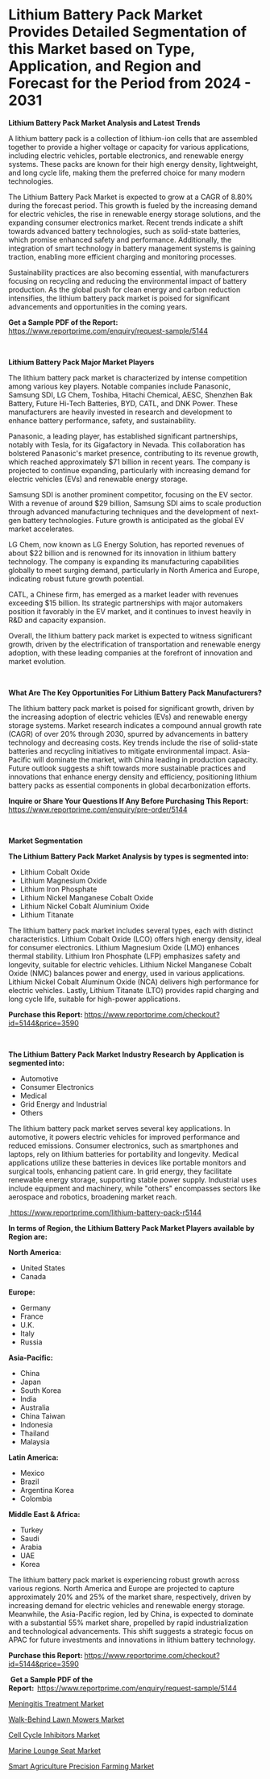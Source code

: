 <p><h1>Lithium Battery Pack Market Provides Detailed Segmentation of this Market based on Type, Application, and Region and Forecast for the Period from 2024 - 2031</h1></p><p><strong>Lithium Battery Pack Market Analysis and Latest Trends</strong></p>
<p><p>A lithium battery pack is a collection of lithium-ion cells that are assembled together to provide a higher voltage or capacity for various applications, including electric vehicles, portable electronics, and renewable energy systems. These packs are known for their high energy density, lightweight, and long cycle life, making them the preferred choice for many modern technologies.</p><p>The Lithium Battery Pack Market is expected to grow at a CAGR of 8.80% during the forecast period. This growth is fueled by the increasing demand for electric vehicles, the rise in renewable energy storage solutions, and the expanding consumer electronics market. Recent trends indicate a shift towards advanced battery technologies, such as solid-state batteries, which promise enhanced safety and performance. Additionally, the integration of smart technology in battery management systems is gaining traction, enabling more efficient charging and monitoring processes.</p><p>Sustainability practices are also becoming essential, with manufacturers focusing on recycling and reducing the environmental impact of battery production. As the global push for clean energy and carbon reduction intensifies, the lithium battery pack market is poised for significant advancements and opportunities in the coming years.</p></p>
<p><strong>Get a Sample PDF of the Report:&nbsp;</strong> <a href="https://www.reportprime.com/enquiry/request-sample/5144">https://www.reportprime.com/enquiry/request-sample/5144</a></p>
<p>&nbsp;</p>
<p><strong>Lithium Battery Pack Major Market Players</strong></p>
<p><p>The lithium battery pack market is characterized by intense competition among various key players. Notable companies include Panasonic, Samsung SDI, LG Chem, Toshiba, Hitachi Chemical, AESC, Shenzhen Bak Battery, Future Hi-Tech Batteries, BYD, CATL, and DNK Power. These manufacturers are heavily invested in research and development to enhance battery performance, safety, and sustainability.</p><p>Panasonic, a leading player, has established significant partnerships, notably with Tesla, for its Gigafactory in Nevada. This collaboration has bolstered Panasonic's market presence, contributing to its revenue growth, which reached approximately $71 billion in recent years. The company is projected to continue expanding, particularly with increasing demand for electric vehicles (EVs) and renewable energy storage.</p><p>Samsung SDI is another prominent competitor, focusing on the EV sector. With a revenue of around $29 billion, Samsung SDI aims to scale production through advanced manufacturing techniques and the development of next-gen battery technologies. Future growth is anticipated as the global EV market accelerates.</p><p>LG Chem, now known as LG Energy Solution, has reported revenues of about $22 billion and is renowned for its innovation in lithium battery technology. The company is expanding its manufacturing capabilities globally to meet surging demand, particularly in North America and Europe, indicating robust future growth potential.</p><p>CATL, a Chinese firm, has emerged as a market leader with revenues exceeding $15 billion. Its strategic partnerships with major automakers position it favorably in the EV market, and it continues to invest heavily in R&D and capacity expansion.</p><p>Overall, the lithium battery pack market is expected to witness significant growth, driven by the electrification of transportation and renewable energy adoption, with these leading companies at the forefront of innovation and market evolution.</p></p>
<p>&nbsp;</p>
<p><strong>What Are The Key Opportunities For Lithium Battery Pack Manufacturers?</strong></p>
<p><p>The lithium battery pack market is poised for significant growth, driven by the increasing adoption of electric vehicles (EVs) and renewable energy storage systems. Market research indicates a compound annual growth rate (CAGR) of over 20% through 2030, spurred by advancements in battery technology and decreasing costs. Key trends include the rise of solid-state batteries and recycling initiatives to mitigate environmental impact. Asia-Pacific will dominate the market, with China leading in production capacity. Future outlook suggests a shift towards more sustainable practices and innovations that enhance energy density and efficiency, positioning lithium battery packs as essential components in global decarbonization efforts.</p></p>
<p><strong>Inquire or Share Your Questions If Any Before Purchasing This Report:</strong> <a href="https://www.reportprime.com/enquiry/pre-order/5144">https://www.reportprime.com/enquiry/pre-order/5144</a></p>
<p>&nbsp;</p>
<p><strong>Market Segmentation</strong></p>
<p><strong>The Lithium Battery Pack Market Analysis by types is segmented into:</strong></p>
<p><ul><li>Lithium Cobalt Oxide</li><li>Lithium Magnesium Oxide</li><li>Lithium Iron Phosphate</li><li>Lithium Nickel Manganese Cobalt Oxide</li><li>Lithium Nickel Cobalt Aluminium Oxide</li><li>Lithium Titanate</li></ul></p>
<p><p>The lithium battery pack market includes several types, each with distinct characteristics. Lithium Cobalt Oxide (LCO) offers high energy density, ideal for consumer electronics. Lithium Magnesium Oxide (LMO) enhances thermal stability. Lithium Iron Phosphate (LFP) emphasizes safety and longevity, suitable for electric vehicles. Lithium Nickel Manganese Cobalt Oxide (NMC) balances power and energy, used in various applications. Lithium Nickel Cobalt Aluminum Oxide (NCA) delivers high performance for electric vehicles. Lastly, Lithium Titanate (LTO) provides rapid charging and long cycle life, suitable for high-power applications.</p></p>
<p><strong>Purchase this Report:&nbsp;</strong><a href="https://www.reportprime.com/checkout?id=5144&price=3590">https://www.reportprime.com/checkout?id=5144&price=3590</a></p>
<p>&nbsp;</p>
<p><strong>The Lithium Battery Pack Market Industry Research by Application is segmented into:</strong></p>
<p><ul><li>Automotive</li><li>Consumer Electronics</li><li>Medical</li><li>Grid Energy and Industrial</li><li>Others</li></ul></p>
<p><p>The lithium battery pack market serves several key applications. In automotive, it powers electric vehicles for improved performance and reduced emissions. Consumer electronics, such as smartphones and laptops, rely on lithium batteries for portability and longevity. Medical applications utilize these batteries in devices like portable monitors and surgical tools, enhancing patient care. In grid energy, they facilitate renewable energy storage, supporting stable power supply. Industrial uses include equipment and machinery, while "others" encompasses sectors like aerospace and robotics, broadening market reach.</p></p>
<p><a href="https://www.reportprime.com/lithium-battery-pack-r5144">&nbsp;https://www.reportprime.com/lithium-battery-pack-r5144</a></p>
<p><strong>In terms of Region, the Lithium Battery Pack Market Players available by Region are:</strong></p>
<p>
    <p> <strong> North America: </strong>
        <ul>
            <li>United States</li>
            <li>Canada</li>
        </ul>
        </p> 
    <p> <strong> Europe: </strong>
        <ul>
            <li>Germany</li>
            <li>France</li>
            <li>U.K.</li>
            <li>Italy</li>
            <li>Russia</li>
        </ul>
        </p> 
    <p> <strong> Asia-Pacific: </strong>
        <ul>
            <li>China</li>
            <li>Japan</li>
            <li>South Korea</li>
            <li>India</li>
            <li>Australia</li>
            <li>China Taiwan</li>
            <li>Indonesia</li>
            <li>Thailand</li>
            <li>Malaysia</li>
        </ul>
        </p> 
    <p> <strong> Latin America: </strong>
        <ul>
            <li>Mexico</li>
            <li>Brazil</li>
            <li>Argentina Korea</li>
            <li>Colombia</li>
        </ul>
        </p> 
    <p> <strong> Middle East & Africa: </strong>
        <ul>
            <li>Turkey</li>
            <li>Saudi</li>
            <li>Arabia</li>
            <li>UAE</li>
            <li>Korea</li>
        </ul>
    </p>
    </p>
<p><p>The lithium battery pack market is experiencing robust growth across various regions. North America and Europe are projected to capture approximately 20% and 25% of the market share, respectively, driven by increasing demand for electric vehicles and renewable energy storage. Meanwhile, the Asia-Pacific region, led by China, is expected to dominate with a substantial 55% market share, propelled by rapid industrialization and technological advancements. This shift suggests a strategic focus on APAC for future investments and innovations in lithium battery technology.</p></p>
<p><strong>Purchase this Report: </strong><a href="https://www.reportprime.com/checkout?id=5144&price=3590">https://www.reportprime.com/checkout?id=5144&price=3590</a></p>
<p>&nbsp;<strong>Get a Sample PDF of the Report:&nbsp;&nbsp;</strong><a href="https://www.reportprime.com/enquiry/request-sample/5144">https://www.reportprime.com/enquiry/request-sample/5144</a></p>
<p><strong></strong></p>
<p><p><a href="https://www.linkedin.com/pulse/strategic-market-insights-global-meningitis-treatment-jtoie?trackingId=ppw4lgkQQ8KAjC9D2coB1g%3D%3D">Meningitis Treatment Market</a></p><p><a href="https://issuu.com/reportprime-2/docs/walk-behind-lawn-mowers-market-size_a823f83d5e8f67">Walk-Behind Lawn Mowers Market</a></p><p><a href="https://www.linkedin.com/pulse/in-depth-analysis-global-cell-cycle-inhibitors-market-scope-g1eoe?trackingId=n2wcTKAzQLapoMPQW8FG%2Fw%3D%3D">Cell Cycle Inhibitors Market</a></p><p><a href="https://www.linkedin.com/pulse/marine-lounge-seat-market-revolution-2024-2031-trends-shaping-w9xyf?trackingId=PJGnn8EfS6idmMlFm3owDw%3D%3D">Marine Lounge Seat Market</a></p><p><a href="https://issuu.com/reportprime-2/docs/smart-agriculture-precision-farming_df3caed120df6c">Smart Agriculture Precision Farming Market</a></p></p>